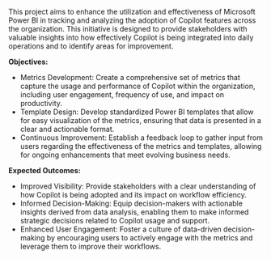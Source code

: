 This project aims to enhance the utilization and effectiveness of Microsoft Power BI in tracking and analyzing the adoption of Copilot features across the organization. This initiative is designed to provide stakeholders with valuable insights into how effectively Copilot is being integrated into daily operations and to identify areas for improvement.

**Objectives:**

- Metrics Development: Create a comprehensive set of metrics that capture the usage and performance of Copilot within the organization, including user engagement, frequency of use, and impact on productivity.
- Template Design: Develop standardized Power BI templates that allow for easy visualization of the metrics, ensuring that data is presented in a clear and actionable format.
- Continuous Improvement: Establish a feedback loop to gather input from users regarding the effectiveness of the metrics and templates, allowing for ongoing enhancements that meet evolving business needs.

**Expected Outcomes:**

- Improved Visibility: Provide stakeholders with a clear understanding of how Copilot is being adopted and its impact on workflow efficiency.
- Informed Decision-Making: Equip decision-makers with actionable insights derived from data analysis, enabling them to make informed strategic decisions related to Copilot usage and support.
- Enhanced User Engagement: Foster a culture of data-driven decision-making by encouraging users to actively engage with the metrics and leverage them to improve their workflows.
